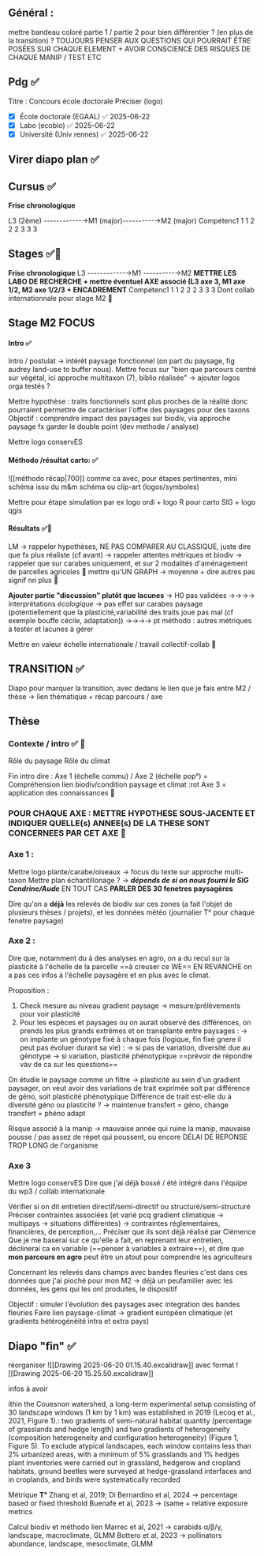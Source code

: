 ## Général : 
mettre bandeau coloré partie 1 / partie 2 pour bien différentier ? (en plus de la transition) ?
TOUJOURS PENSER AUX QUESTIONS QUI POURRAIT ÊTRE POSÉES SUR CHAQUE ELEMENT + AVOIR CONSCIENCE DES RISQUES DE CHAQUE MANIP / TEST ETC 

## Pdg ✅

Titre : Concours école doctorale 
Préciser (logo) 
- [x] École doctorale (EGAAL) ✅ 2025-06-22
- [x] Labo (ecobio) ✅ 2025-06-22
- [x] Université (Univ rennes) ✅ 2025-06-22

## Virer diapo plan ✅
 
## Cursus ✅

**Frise chronologique** 

L3 (2ème) ------------→M1 (major)----------→M2 (major)
Compétenc1         1                        1
2                           2                         2
3                            3                       3

## Stages ✅🚨
**Frise chronologique**
L3 ------------→M1 ----------→M2       **METTRE LES LABO DE RECHERCHE + mettre éventuel AXE associé (L3 axe 3, M1 axe 1/2, M2 axe 1/2/3 + ENCADREMENT**
Compétenc1         1                        1
2                           2                         2
3                            3                       3
Dont collab internationnale pour stage M2 🚨

## Stage M2 FOCUS 

#### Intro ✅
Intro / postulat → intérêt paysage fonctionnel (on part du paysage, fig audrey land-use to buffer nous).
Mettre focus sur "bien que parcours centré sur végétal, ici approche multitaxon (7), biblio réalisée" → ajouter logos orga testés ?

Mettre hypothèse : traits fonctionnels sont plus proches de la réalité donc pourraient permettre de caractériser l'offre des paysages pour des taxons
Objectif : comprendre impact des paysages sur biodiv, via approche paysage fx 
garder le double point (dev methode / analyse)

Mettre logo conservES

#### Méthodo /résultat carto: ✅

![[méthodo récap|700]]
comme ca avec, pour étapes pertinentes, mini schéma issu du m&m schéma ou clip-art (logos/symboles)

Mettre pour étape simulation par ex logo ordi + logo R
pour carto SIG + logo qgis

#### Résultats ✅🚨

LM 
→ rappeler hypothèses, NE PAS COMPARER AU CLASSIQUE, juste dire que fx plus réaliste (cf avant)
→ rappeler attentes métriques et biodiv
→ rappeler que sur carabes uniquement, et sur 2 modalités d'aménagement de parcelles agricoles 🚨
mettre qu'UN GRAPH → moyenne + dire autres pas signif nn plus 🚨

**Ajouter partie "discussion" plutôt que lacunes**
→ H0 pas validées
→→→→ interprétations *écologique* → pas effet sur carabes paysage (potentiellement que la plasticité,variabilité des traits joue pas mal (cf exemple bouffe cécile, adaptation))
→→→→ pt méthodo : autres métriques à tester et lacunes à gérer

Mettre en valeur échelle internationale / travail collectif-collab 🚨


## TRANSITION ✅

Diapo pour marquer la transition, avec dedans le lien que je fais entre M2 / thèse → lien thématique + récap parcours / axe 

## Thèse

### Contexte / intro ✅ 🚨

Rôle du paysage
Rôle du climat 



Fin intro dire :
Axe 1 (échelle commu) / Axe 2 (échelle pop°) = Compréhension lien biodiv/condition paysage et climat :rot
Axe 3 = application des connaissances 🚨


### **POUR CHAQUE AXE : METTRE HYPOTHESE SOUS-JACENTE ET INDIQUER QUELLE(s) ANNEE(s) DE LA THESE SONT CONCERNEES PAR CET AXE** 🚨

### Axe 1 :

Mettre logo plante/carabe/oiseaux → focus du texte sur approche multi-taxon
Mettre plan échantillonage ? → ***dépends de si on nous fourni le SIG Cendrine/Aude*** EN TOUT CAS **PARLER DES 30 fenetres paysagères**

Dire qu'on a **déjà** les relevés de biodiv sur ces zones (a fait l'objet de plusieurs thèses / projets), et les données météo (journalier T° pour chaque fenetre paysage)

### Axe 2 : 

Dire que, notamment du à des analyses en agro, on a du recul sur la plasticité à l'échelle de la parcelle ==à creuser ce WE==
EN REVANCHE on a pas ces infos à l'échelle paysagère et en plus avec le climat.


Proposition : 
1) Check mesure au niveau gradient paysage → mesure/prélèvements pour voir plasticité
2) Pour les espèces et paysages ou on aurait observé des différences, on prends les plus grands extrêmes et on transplante entre paysages :
		→ on implante un génotype fixé à chaque fois (logique, fin fixé gnere il peut pas évoluer durant sa vie) :
			→ si pas de variation, diversité due au génotype
			→ si variation, plasticité phénotypique
	==prévoir de répondre vàv de ca sur les questions==

On étudie le paysage comme un filtre → plasticité au sein d'un gradient paysager, on veut avoir des variations de trait exprimée soit par différence de géno, soit plasticité phénotypique
Différence de trait est-elle du à diversité géno ou plasticité ? → maintenue transfert = géno, change transfert = phéno adapt

Risque associé à la manip → mauvaise année qui ruine la manip, mauvaise pousse / pas assez de répet qui poussent, ou encore DÉLAI DE REPONSE TROP LONG de l'organisme


### Axe 3

Mettre logo conservES 
Dire que j'ai déjà bossé / été intégré dans l'équipe du wp3 / collab internationale

Vérifier si on dit entretien directif/semi-directif ou structuré/semi-structuré 
Préciser contraintes associées (et varié pcq gradient climatique → multipays → situations différentes) → contraintes réglementaires, financières, de perception,...
Préciser que ils sont déjà réalisé par Clémence
Que je me baserai sur ce qu'elle a fait, en reprenant leur entretien, déclinerai ca en variable (==penser à variables à extraire==), et dire que **mon parcours en agro** peut être un atout pour comprendre les agriculteurs

Concernant les relevés dans champs avec bandes fleuries c'est dans ces données que j'ai pioché pour mon M2 → déjà un peufamilier avec les données, les gens qui les ont produites, le dispositif

Objectif : simuler l'évolution des paysages avec integration des bandes fleuries
Faire lien paysage-climat → gradient européen climatique (et gradients hétérogénéité intra et extra pays)

## Diapo "fin" ✅

réorganiser 
![[Drawing 2025-06-20 01.15.40.excalidraw]]
avec format 
![[Drawing 2025-06-20 15.25.50.excalidraw]]

infos à avoir 

ithin the Couesnon watershed, a long-term experimental setup consisting of 30 landscape
windows (1 km by 1 km) was established in 2019 (Lecoq et al., 2021, Figure 1).: two gradients of semi-natural habitat quantity (percentage of
grasslands and hedge length) and two gradients of heterogeneity (composition heterogeneity and
configuration heterogeneity) (Figure 1, Figure 5). To exclude atypical landscapes, each window
contains less than 2% urbanized areas, with a minimum of 5% grasslands and 1% hedges
plant inventories were carried out in grassland,
hedgerow and cropland habitats, ground beetles were surveyed at hedge-grassland interfaces and in
croplands, and birds were systematically recorded





Métrique **T°**
Zhang et al, 2019; Di Bernardino et al, 2024 → percentage based or fixed threshold
Buenafe et al, 2023 → (same + relative exposure metrics


Calcul biodiv et méthodo lien
Marrec et al, 2021 → carabids α/β/γ, landscape, macroclimate, GLMM
Bottero et al, 2023 → pollinators abundance, landscape, mesoclimate, GLMM
